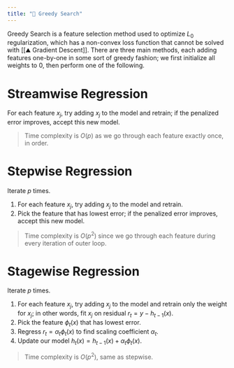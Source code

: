 ```yaml
---
title: "🔎 Greedy Search"
---
```

Greedy Search is a feature selection method used to optimize $L_0$ regularization, which has a non-convex loss function that cannot be solved with [[⛰️ Gradient Descent]]. There are three main methods, each adding features one-by-one in some sort of greedy fashion; we first initialize all weights to $0$, then perform one of the following.

# Streamwise Regression
For each feature $x_j$, try adding $x_j$ to the model and retrain; if the penalized error improves, accept this new model.

> Time complexity is $O(p)$ as we go through each feature exactly once, in order.

# Stepwise Regression
Iterate $p$ times.
1. For each feature $x_j$, try adding $x_j$ to the model and retrain.
2. Pick the feature that has lowest error; if the penalized error improves, accept this new model.

> Time complexity is $O(p^2)$ since we go through each feature during every iteration of outer loop.

# Stagewise Regression
Iterate $p$ times.
1. For each feature $x_j$, try adding $x_j$ to the model and retrain only the weight for $x_j$; in other words, fit $x_j$ on residual $r_t = y - h_{t-1}(x)$.
2. Pick the feature $\phi_t(x)$ that has lowest error.
3. Regress $r_t = \alpha_t\phi_t(x)$ to find scaling coefficient $\alpha_t$.
4. Update our model $h_t(x) = h_{t-1}(x) + \alpha_t\phi_t(x)$.

> Time complexity is $O(p^2)$, same as stepwise.